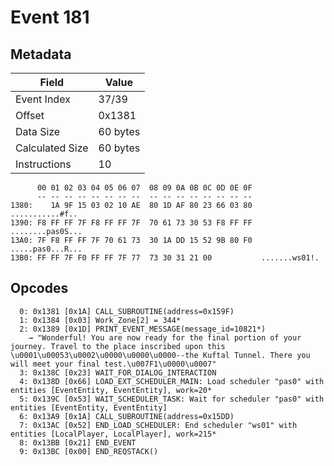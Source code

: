 # Event 181

## Metadata

| Field           | Value    |
|-----------------|----------|
| Event Index     | 37/39    |
| Offset          | 0x1381   |
| Data Size       | 60 bytes |
| Calculated Size | 60 bytes |
| Instructions    | 10       |

```
      00 01 02 03 04 05 06 07  08 09 0A 0B 0C 0D 0E 0F
      -- -- -- -- -- -- -- --  -- -- -- -- -- -- -- --
1380:    1A 9F 15 03 02 10 AE  80 1D AF 80 23 66 03 80   ...........#f..
1390: F8 FF FF 7F F8 FF FF 7F  70 61 73 30 53 F8 FF FF  ........pas0S...
13A0: 7F F8 FF FF 7F 70 61 73  30 1A DD 15 52 9B 80 F0  .....pas0...R...
13B0: FF FF 7F F0 FF FF 7F 77  73 30 31 21 00           .......ws01!.   
```

## Opcodes

```
  0: 0x1381 [0x1A] CALL_SUBROUTINE(address=0x159F)
  1: 0x1384 [0x03] Work_Zone[2] = 344*
  2: 0x1389 [0x1D] PRINT_EVENT_MESSAGE(message_id=10821*)
    → "Wonderful! You are now ready for the final portion of your journey. Travel to the place inscribed upon this \u0001\u00053\u0002\u0000\u0000\u0000--the Kuftal Tunnel. There you will meet your final test.\u007F1\u0000\u0007"
  3: 0x138C [0x23] WAIT_FOR_DIALOG_INTERACTION
  4: 0x138D [0x66] LOAD_EXT_SCHEDULER_MAIN: Load scheduler "pas0" with entities [EventEntity, EventEntity], work=20*
  5: 0x139C [0x53] WAIT_SCHEDULER_TASK: Wait for scheduler "pas0" with entities [EventEntity, EventEntity]
  6: 0x13A9 [0x1A] CALL_SUBROUTINE(address=0x15DD)
  7: 0x13AC [0x52] END_LOAD_SCHEDULER: End scheduler "ws01" with entities [LocalPlayer, LocalPlayer], work=215*
  8: 0x13BB [0x21] END_EVENT
  9: 0x13BC [0x00] END_REQSTACK()
```
